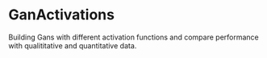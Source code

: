 # GanActivations
Building Gans with different activation functions and compare performance with qualititative and quantitative data.
